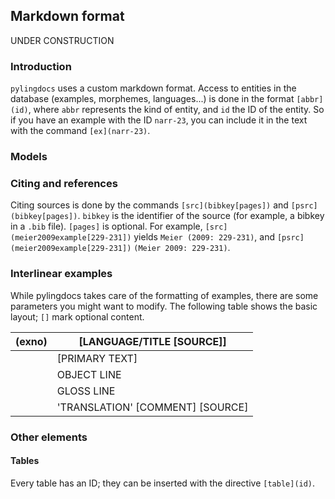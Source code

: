 ## Markdown format

UNDER CONSTRUCTION

### Introduction

`pylingdocs` uses a custom markdown format. Access to entities in the
database (examples, morphemes, languages\...) is done in the format
`[abbr](id)`, where `abbr` represents the kind of entity, and `id` the
ID of the entity. So if you have an example with the ID `narr-23`, you
can include it in the text with the command `[ex](narr-23)`.

### Models

### Citing and references

Citing sources is done by the commands `[src](bibkey[pages])` and
`[psrc](bibkey[pages])`. `bibkey` is the identifier of the source (for
example, a bibkey in a `.bib` file). `[pages]` is optional. For example,
`[src](meier2009example[229-231])` yields `Meier (2009: 229-231)`, and
`[psrc](meier2009example[229-231])` `(Meier 2009: 229-231)`.

### Interlinear examples

While pylingdocs takes care of the formatting of examples, there are
some parameters you might want to modify. The following table shows the
basic layout; `[]` mark optional content.


  (exno)    |[LANGUAGE/TITLE   [SOURCE]]
  --------- |---------------------------------------
            |[PRIMARY TEXT]
            |OBJECT LINE
            |GLOSS LINE
            |'TRANSLATION'  [COMMENT]  [SOURCE]

### Other elements

#### Tables

Every table has an ID; they can be inserted with the directive
`[table](id)`.
